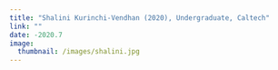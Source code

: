```yaml
---
title: "Shalini Kurinchi-Vendhan (2020), Undergraduate, Caltech"
link: ""
date: -2020.7
image: 
  thumbnail: /images/shalini.jpg
---
```


